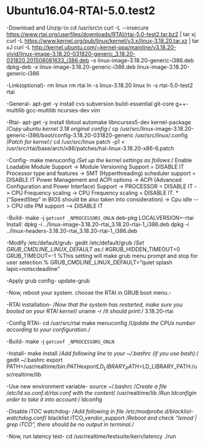 # Ubuntu16.04-RTAI-5.0.test2

-Download and Unzip-\n
	cd /usr/src\n
	curl -L --insecure https://www.rtai.org/userfiles/downloads/RTAI/rtai-5.0-test2.tar.bz2 | tar xj
	curl -L https://www.kernel.org/pub/linux/kernel/v3.x/linux-3.18.20.tar.xz | tar xJ
	curl -L http://kernel.ubuntu.com/~kernel-ppa/mainline/v3.18.20-vivid/linux-image-3.18.20-031820-generic_3.18.20-031820.201508081633_i386.deb -o linux-image-3.18.20-generic-i386.deb
	dpkg-deb -x linux-image-3.18.20-generic-i386.deb linux-image-3.18.20-generic-i386

-Link(optional)-
	rm linux
	rm rtai
	ln -s linux-3.18.20 linux
	ln -s rtai-5.0-test2 rtai
	
-General-
	apt-get -y install cvs subversion build-essential git-core g++-multilib gcc-multilib ncurses-dev vim

-Rtai-
	apt-get -y install libtool automake libncurses5-dev kernel-package
	/*Copy ubuntu kernel 3.18 original config:*/
	cp /usr/src/linux-image-3.18.20-generic-i386/boot/config-3.18.20-031820-generic /usr/src/linux/.config
	/*Patch for kernel:*/
	cd /usr/src/linux
	patch -p1 < /usr/src/rtai/base/arch/x86/patches/hal-linux-3.18.20-x86-6.patch
	
-Config-
	make menuconfig
	/*Set up the kernel settings as follows:*/
	Enable Loadable Module Support
					-> Module Versioning Support = DISABLE IT
	Processor type and features
			-> SMT (Hyperthreading) scheduler support = DISABLE IT
	Power Management and ACPI options
			-> ACPI (Advanced Configuration and Power Interface) Support -> PROCESSOR = DISABLE IT
			-> CPU Frequency scaling -> CPU Frequency scaling = DISABLE IT. *(“SpeedStep” in BIOS should be also taken into consideration)
			-> Cpu idle --> CPU idle PM support --> DISABLE IT
			
-Build-
	make -j `getconf _NPROCESSORS_ONLN` deb-pkg LOCALVERSION=-rtai 
	Install:
	dpkg -i ../linux-image-3.18.20-rtai_3.18.20-rtai-1_i386.deb
	dpkg -i ../linux-headers-3.18.20-rtai_3.18.20-rtai-1_i386.deb

-Modify /etc/default/grub-
	gedit /etc/default/grub
	/*Set GRUB_CMDLINE_LINUX_DEFAULT as:*/
	#GRUB_HIDDEN_TIMEOUT=0  
	GRUB_TIMEOUT=-1  %This setting will make grub menu prompt and stop for user selection.%
	GRUB_CMDLINE_LINUX_DEFAULT=”quiet splash lapic=notscdeadline”
	
-Apply grub config-
	update-grub
	
-Now, reboot your system. choose the RTAI in GRUB boot menu.-

-RTAI installation-
	/*Now that the system has restarted, make sure you booted on your RTAI kernel*/
	uname -r 
	/*It should print:*/
	3.18.20-rtai
	
-Config RTAI-
	cd /usr/src/rtai
	make menuconfig
	/*Update the CPUs number according to your configuration.*/
	
-Build-
	make -j `getconf _NPROCESSORS_ONLN`

-Install-
	make install
	/*Add following line to your ~/.bashrc (if you use bash):*/
	gedit ~/.bashrc
	export PATH=/usr/realtime/bin:$PATH 
	export LD_LIBRARY_PATH=$LD_LIBRARY_PATH:/usr/realtime/lib
	
-Use new environment variable-
	source ~/.bashrc
	/*Create a file /etc/ld.so.conf.d/rtai.conf with the content*/
	/usr/realtime/lib
	/*Run ldconfigin order to take it into account:*/
	ldconfig
	
-Disable iTOC watchdog-
	/*Add following in file /etc/modprobe.d/blacklist-watchdog.conf*/
	blacklist iTCO_vendor_support
	/*Reboot and check “lsmod | grep iTCO”, there should be no output in terminal.*/
	
-Now, run latency test-
	cd /usr/realtime/testsuite/kern/latency
	./run
